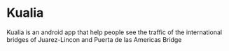 Kualia
======

Kualia is an android app that help people see the traffic of the international bridges of Juarez-Lincon and Puerta de las Americas Bridge
